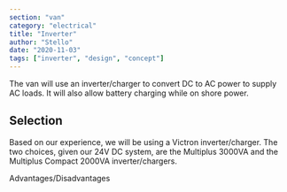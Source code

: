 ```yaml
---
section: "van"
category: "electrical"
title: "Inverter"
author: "Stello"
date: "2020-11-03"
tags: ["inverter", "design", "concept"]
---
```


The van will use an inverter/charger to convert DC to AC power to supply AC loads.  It will also allow battery charging while on shore power.

## Selection

Based on our experience, we will be using a Victron inverter/charger.  The two choices, given our 24V DC system, are the Multiplus 3000VA  and the Multiplus Compact 2000VA inverter/chargers.

Advantages/Disadvantages